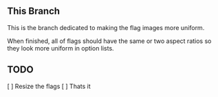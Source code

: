## This Branch
This is the branch dedicated to making the flag images more uniform.

When finished, all of flags should have the same or two aspect ratios so they look more uniform in option lists.


## TODO
[ ] Resize the flags
[ ] Thats it
